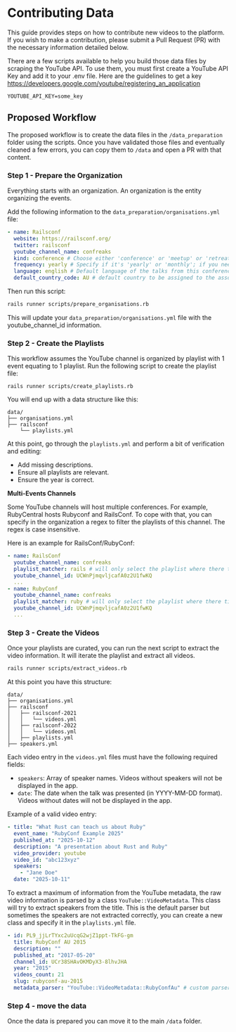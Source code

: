 # Contributing Data

This guide provides steps on how to contribute new videos to the platform. If you wish to make a contribution, please submit a Pull Request (PR) with the necessary information detailed below.

There are a few scripts available to help you build those data files by scraping the YouTube API. To use them, you must first create a YouTube API Key and add it to your .env file. Here are the guidelines to get a key https://developers.google.com/youtube/registering_an_application

```
YOUTUBE_API_KEY=some_key
```

## Proposed Workflow

The proposed workflow is to create the data files in the `/data_preparation` folder using the scripts. Once you have validated those files and eventually cleaned a few errors, you can copy them to `/data` and open a PR with that content.

### Step 1 - Prepare the Organization

Everything starts with an organization. An organization is the entity organizing the events.

Add the following information to the `data_preparation/organisations.yml` file:

```yml
- name: Railsconf
  website: https://railsconf.org/
  twitter: railsconf
  youtube_channel_name: confreaks
  kind: conference # Choose either 'conference' or 'meetup' or 'retreat'
  frequency: yearly # Specify if it's 'yearly' or 'monthly'; if you need something else, open a PR with this new frequency
  language: english # Default language of the talks from this conference
  default_country_code: AU # default country to be assigned to the associated events
```

Then run this script:

```bash
rails runner scripts/prepare_organisations.rb
```

This will update your `data_preparation/organisations.yml` file with the youtube_channel_id information.

### Step 2 - Create the Playlists

This workflow assumes the YouTube channel is organized by playlist with 1 event equating to 1 playlist. Run the following script to create the playlist file:

```
rails runner scripts/create_playlists.rb
```

You will end up with a data structure like this:

```
data/
├── organisations.yml
├── railsconf
    └── playlists.yml
```

At this point, go through the `playlists.yml` and perform a bit of verification and editing:

- Add missing descriptions.
- Ensure all playlists are relevant.
- Ensure the year is correct.

**Multi-Events Channels**

Some YouTube channels will host multiple conferences. For example, RubyCentral hosts Rubyconf and RailsConf. To cope with that, you can specify in the organization a regex to filter the playlists of this channel. The regex is case insensitive.

Here is an example for RailsConf/RubyConf:

```yml
- name: RailsConf
  youtube_channel_name: confreaks
  playlist_matcher: rails # will only select the playlist where there title match rails
  youtube_channel_id: UCWnPjmqvljcafA0z2U1fwKQ
  ...
- name: RubyConf
  youtube_channel_name: confreaks
  playlist_matcher: ruby # will only select the playlist where there title match ruby
  youtube_channel_id: UCWnPjmqvljcafA0z2U1fwKQ
  ...
```

### Step 3 - Create the Videos

Once your playlists are curated, you can run the next script to extract the video information. It will iterate the playlist and extract all videos.

```bash
rails runner scripts/extract_videos.rb
```

At this point you have this structure:

```
data/
├── organisations.yml
├── railsconf
│   ├── railsconf-2021
│   │   └── videos.yml
│   ├── railsconf-2022
│   │   └── videos.yml
│   ├── playlists.yml
├── speakers.yml
```

Each video entry in the `videos.yml` files must have the following required fields:
- `speakers`: Array of speaker names. Videos without speakers will not be displayed in the app.
- `date`: The date when the talk was presented (in YYYY-MM-DD format). Videos without dates will not be displayed in the app.

Example of a valid video entry:
```yaml
- title: "What Rust can teach us about Ruby"
  event_name: "RubyConf Example 2025"
  published_at: "2025-10-12"
  description: "A presentation about Rust and Ruby"
  video_provider: youtube
  video_id: "abc123xyz"
  speakers:
    - "Jane Doe"
  date: "2025-10-11"
```

To extract a maximum of information from the YouTube metadata, the raw video information is parsed by a class `YouTube::VideoMetadata`. This class will try to extract speakers from the title. This is the default parser but sometimes the speakers are not extracted correctly, you can create a new class and specify it in the `playlists.yml` file.

```yml
- id: PL9_jjLrTYxc2uUcqG2wjZ1ppt-TkFG-gm
  title: RubyConf AU 2015
  description: ""
  published_at: "2017-05-20"
  channel_id: UCr38SHAvOKMDyX3-8lhvJHA
  year: "2015"
  videos_count: 21
  slug: rubyconf-au-2015
  metadata_parser: "YouTube::VideoMetadata::RubyConfAu" # custom parser
```

### Step 4 - move the data

Once the data is prepared you can move it to the main `/data` folder.
